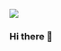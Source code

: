 ![](https://media3.giphy.com/media/qgQUggAC3Pfv687qPC/giphy.gif?cid=ecf05e47javbh7qt7kw7zdczied3l5jzibbw17k67w6jzg5w&rid=giphy.gif&ct=g)
### Hi there 👋

<!--
**Enma123/Enma123** is a ✨ _special_ ✨ repository because its `README.md` (this file) appears on your GitHub profile.

Here are some ideas to get you started:

- 🔭 I’m currently working on ...
- 🌱 I’m currently learning ...
- 👯 I’m looking to collaborate on ...
- 🤔 I’m looking for help with ...
- 💬 Ask me about ...
- 📫 How to reach me: ...
- 😄 Pronouns: ...
- ⚡ Fun fact: ...
-->
